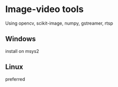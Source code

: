# Image-video tools

Using opencv, scikit-image, numpy, gstreamer, rtsp

## Windows

install on msys2

## Linux

preferred